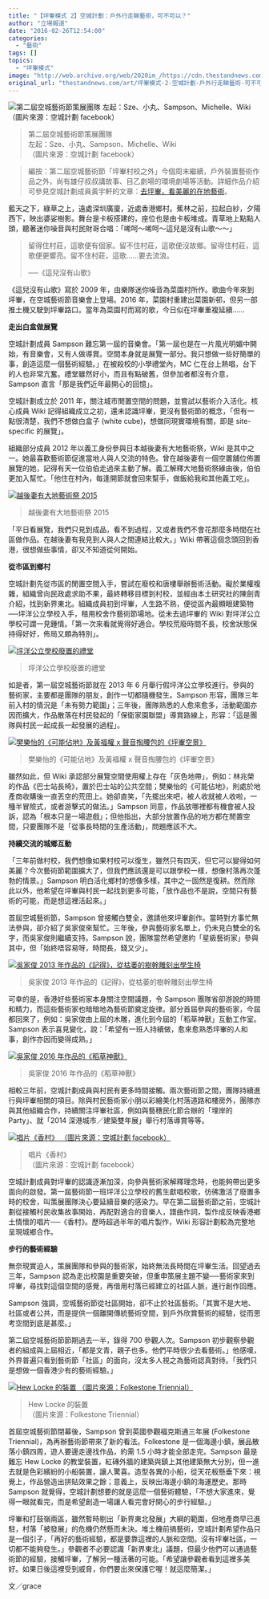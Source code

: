 ```yaml
---
title: "【坪輋模式 2】空城計劃：戶外行走睇藝術，可不可以？"
author: "立場報道"
date: "2016-02-26T12:54:00"
categories:
  - "藝術"
tags: []
topics:
  - "坪輋模式"
image: "http://web.archive.org/web/2020im_/https://cdn.thestandnews.com/media/photos/cache/12717343_959132754155554_3245594956599930984_n_Ikc9o_1200x0.jpg"
original_url: "thestandnews.com/art/坪輋模式-2-空城計劃-戶外行走睇藝術-可不可以"
---
```

![第二屆空城藝術節策展團隊
左起：Sze、小丸、Sampson、Michelle、Wiki
（圖片來源：空城計劃 facebook）](http://web.archive.org/web/2020im_/https://cdn.thestandnews.com/media/photos/cache/12717343_959132754155554_3245594956599930984_n_Ikc9o_1200x0.jpg)

> 第二屆空城藝術節策展團隊  
左起：Sze、小丸、Sampson、Michelle、Wiki  
（圖片來源：空城計劃 facebook）

> 編按：第二屆空城藝術節「坪輋村校之外」今個周末繼續，戶外裝置藝術作品之外，尚有雄仔叔叔講故事、目乙劇場的環境劇場等活動。詳細作品介紹可參見空城計劃成員黃宇軒的文章：[去坪輋，看美麗的在地藝術](../../art/%E5%8E%BB%E5%9D%AA%E8%BC%8B-%E7%9C%8B%E7%BE%8E%E9%BA%97%E7%9A%84%E5%9C%A8%E5%9C%B0%E8%97%9D%E8%A1%93-%E4%B8%8A/)。

藍天之下，綠草之上，遠處深圳廣廈，近處香港鄉村。蕉林之前，拉起白紗，夕陽西下，映出婆娑樹影。舞台是卡板搭建的，座位也是由卡板堆成。青草地上點點人頭，聽著迷你噪音與村民財哥合唱：「唏呵～唏呵～這兒是沒有山歌～～」

> 留得住村莊，這歌便有個家。留不住村莊，這歌便沒故鄉。留得住村莊，這歌便更響亮。留不住村莊，這歌……要去流浪。
> 
> ──《這兒沒有山歌》

《這兒沒有山歌》寫於 2009 年，由樂隊迷你噪音為菜園村所作。歌曲今年來到坪輋，在空城藝術節音樂會上登場。2016 年，菜園村重建出菜園新邨，但另一部推土機又駛到坪輋路口。當年為菜園村而寫的歌，今日似在坪輋重複延續……

**走出白盒做展覽**

空城計劃成員 Sampson 難忘第一屆的音樂會。「第一屆也是在一片風光明媚中開始，有音樂會，又有人做導賞。空間本身就是展覽一部分。我只想做一些好簡單的事，創造這麼一個藝術經驗。」在被殺校的小學禮堂內，MC 仁在台上熱唱，台下的人也非常亢奮。禮堂雖然好小，而且有點破舊，但參加者都沒有介意，Sampson 直言「那是我們近年最開心的回憶」。

空城計劃成立於 2011 年，關注城市閒置空間的問題，並嘗試以藝術介入活化。核心成員 Wiki 記得組織成立之初，還未認識坪輋，更沒有藝術節的概念，「但有一點很清楚，我們不想做白盒子 (white cube)，想做同現實環境有關，即是 site-specific 的展覽」。

組織部分成員 2012 年以義工身份參與日本越後妻有大地藝術祭，Wiki 是其中之一。她最喜歡藝術節促進當地人與人交流的特色。曾在越後妻有一個空置舖位佈置展覽的她，記得有天一位伯伯走過來主動了解。義工解釋大地藝術祭緣由後，伯伯更加入幫忙。「他住在村內，每逢開節就會回來幫手，做飯給我和其他義工吃」。

[![越後妻有大地藝術祭 2015](http://web.archive.org/web/2020im_/https://cdn.thestandnews.com/media/photos/cache/11219719_10153101543846933_7959326969836264203_n_PKXGQ_1200x0.jpg)](http://web.archive.org/web/20210628092624/https://cdn.thestandnews.com/media/photos/cache/11219719_10153101543846933_7959326969836264203_n_PKXGQ_1200x0.jpg)

> 越後妻有大地藝術祭 2015

「平日看展覽，我們只見到成品，看不到過程，又或者我們不會花那麼多時間在社區做作品。在越後妻有我見到人與人之間連結比較大。」Wiki 帶著這個念頭回到香港，很想做些事情，卻又不知道從何開始。

**從市區到鄉村**

空城計劃先從市區的閒置空間入手，嘗試在廢校和唐樓舉辦藝術活動。礙於業權複雜，組織曾向民政處求助不果，最終轉移目標到村校，並經由本土研究社的陳劍青介紹，找到新界東北。組織成員初到坪輋，人生路不熟，便從區內最顯眼建築物──坪洋公立學校入手，租用校舍作藝術節場地。從未去過坪輋的 Wiki 對坪洋公立學校可謂一見鍾情。「第一次來看就覺得好適合。學校荒廢時間不長，校舍狀態保持得好好，佈局又頗為特別」。

[![坪洋公立學校廢置的禮堂](http://web.archive.org/web/2020im_/https://cdn.thestandnews.com/media/photos/cache/12746276_10153501950246656_84771889_n_VXZyy_qTWlv_1200x0.png)](http://web.archive.org/web/20210628092624/https://cdn.thestandnews.com/media/photos/cache/12746276_10153501950246656_84771889_n_VXZyy_qTWlv_1200x0.png)

> 坪洋公立學校廢置的禮堂

如是者，第一屆空城藝術節就在 2013 年 6 月舉行假坪洋公立學校進行。參與的藝術家，主要都是團隊的朋友，創作一切都隨機發生。Sampson 形容，團隊三年前入村的情況是「未有勢力範圍」；三年後，團隊熟悉的人愈來愈多，活動範圍亦因而擴大，作品散落在村民發起的「保衛家園聯盟」導賞路線上，形容：「這是團隊與村民一起成長一起發展的過程」。

[![樊樂怡的《可能佔地》及黃福權 x 聲音掏腰包的《坪輋空景》](http://web.archive.org/web/2020im_/https://cdn.thestandnews.com/media/photos/cache/12745852_1070178353048030_4973235777094834421_n_jGkuZ_1200x0.jpg)](http://web.archive.org/web/20210628092624/https://cdn.thestandnews.com/media/photos/cache/12745852_1070178353048030_4973235777094834421_n_jGkuZ_1200x0.jpg)

> 樊樂怡的《可能佔地》及黃福權 x 聲音掏腰包的《坪輋空景》

雖然如此，但 Wiki 承認部分展覽空間使用權上存在「灰色地帶」，例如：林兆榮的作品《巴士站長椅》，置於巴士站的公共空間；樊樂怡的《可能佔地》，則處於地產商收購後一直丟空的荒田上。她卻直笑，「先擺出來吧，被人收就被人收啦，一種半冒險式，或者游擊式的做法。」Sampson 同意，作品放哪裡都有機會被人投訴，認為「根本只是一場遊戲」；但他指出，大部分放置作品的地方都在閒置空間，只要團隊不是「從事長時間的生產活動」，問題應該不大。

**持續交流的城鄉互動**

「三年前做村校，我們想像如果村校可以復生，雖然只有四天，但它可以變得如何美麗？今次藝術節範圍擴大了，但我們應該還是可以跟學校一樣，想像村落再次蓬勃的情景。」Sampson 明白活化鄉村的想像多樣，其中之一固然是復耕。然而除此以外，他希望在坪輋與村民一起找到更多可能，「放作品也不是說，空間只有藝術的可能，而是想這裡活起來。」

首屆空城藝術節，Sampson 曾接觸白雙全，邀請他來坪輋創作。當時對方事忙無法參與，卻介紹了吳家俊來幫忙。三年後，參與藝術家名單上，仍未見白雙全的名字，而吳家俊則繼續支持。Sampson 說，團隊當然希望邀約「星級藝術家」參與其中，但「始終唔容易呀，時間長，錢又少」。

[![吳家俊 2013 年作品的《記得》，從枯萎的樹幹雕刻出學生椅](http://web.archive.org/web/2020im_/https://cdn.thestandnews.com/media/photos/cache/10383_10153507880736656_8473257802208093309_n_I3Fek_1200x0.jpg)](http://web.archive.org/web/20210628092624/https://cdn.thestandnews.com/media/photos/cache/10383_10153507880736656_8473257802208093309_n_I3Fek_1200x0.jpg)

> 吳家俊 2013 年作品的《記得》，從枯萎的樹幹雕刻出學生椅

可幸的是，香港好些藝術家本身關注空間議題，令 Sampson 團隊省卻游說的時間和精力，而這些藝術家也暗暗地為藝術節奠定旋律。部分首屆參與的藝術家，今屆都回來了，例如：吳家俊由上屆的木雕，進化到今屆的「稻草神獸」互動工作室。Sampson 表示喜見變化，說：「希望有一班人持續做，愈來愈熟悉坪輋的人和事，創作亦因而變得成熟。」

[![吳家俊 2016 年作品的《稻草神獸》](http://web.archive.org/web/2020im_/https://cdn.thestandnews.com/media/photos/cache/12742033_10153507880876656_8802140427006567174_n_SOPAr_1200x0.jpg)](http://web.archive.org/web/20210628092624/https://cdn.thestandnews.com/media/photos/cache/12742033_10153507880876656_8802140427006567174_n_SOPAr_1200x0.jpg)

> 吳家俊 2016 年作品的《稻草神獸》

相較三年前，空城計劃成員與村民有更多時間接觸。兩次藝術節之間，團隊持續進行與坪輋相關的項目。除與村民藝術家小朋以彩繪美化村落道路和樓房外，團隊亦與其他組織合作，持續關注坪輋社區，例如與藝穗民化節合辦的「埋岸的 Party」、就「2014 深港城市／建築雙年展」舉行村落導賞等等。

[![唱片《香村》
（圖片來源：空城計劃 facebook）](http://web.archive.org/web/2020im_/https://cdn.thestandnews.com/media/photos/cache/12743972_959036017498561_3362215048072929056_n_DJDJW_1200x0.jpg)](http://web.archive.org/web/20210628092624/https://cdn.thestandnews.com/media/photos/cache/12743972_959036017498561_3362215048072929056_n_DJDJW_1200x0.jpg)

> 唱片《香村》  
（圖片來源：空城計劃 facebook）

空城計劃成員對坪輋的認識逐漸加深，向參與藝術家解釋理念時，也能夠帶出更多面向的啟發。第一屆藝術節一班坪洋公立學校的舊生獻唱校歌，彷彿激活了廢置多時的校舍，叫策展團隊決心要延續音樂的感染力。早在第二屆藝術節之前，空城計劃從接觸村民收集故事開始，再配對適合的音樂人，譜曲作詞，製作成反映香港鄉土情懷的唱片──《香村》。歷時超過半年的唱片製作，Wiki 形容計劃較為完整地呈現城鄉合作。

**步行的藝術經驗**

無奈現實迫人，策展團隊和參與的藝術家，始終無法長時間在坪輋生活。回望過去三年，Sampson 認為走出校園是重要突破，但重申策展主題不變──藝術家來到坪輋，尋找對這個空間的感覺，再借用村落已經建立的社區人脈，進行創作回應。

Sampson 強調，空城藝術節從社區開始，卻不止於社區藝術。「其實不是大地、社區或者公共，而是提供一個離開傳統藝術空間，到戶外欣賞藝術的經驗，從而思考空間到底是甚麼。」

第二屆空城藝術節節期過去一半，錄得 700 參觀人次。Sampson 初步觀察參觀者的組成與上屆相近，「都是文青，親子也多。他們平時很少去看藝術。」他感嘆，外界普遍只看到藝術節「社區」的面向，沒太多人視之為藝術認真對待。「我們只是想做一個香港少有的藝術經驗。」

[![Hew Locke 的裝置
（圖片來源：Folkestone Triennial）](http://web.archive.org/web/2020im_/https://cdn.thestandnews.com/media/photos/cache/2011_Hew_Locke_big_vjWZe_1200x0.jpg)](http://web.archive.org/web/20210628092624/https://cdn.thestandnews.com/media/photos/cache/2011_Hew_Locke_big_vjWZe_1200x0.jpg)

> Hew Locke 的裝置  
（圖片來源：Folkestone Triennial）

首屆空城藝術節閉幕後，Sampson 曾到英國參觀福克斯通三年展 (Folkestone Triennial)，為再辦藝術節帶來了新的看法。Folkestone 是一個海邊小鎮，展品散落小鎮四周，遊人要邊走邊找作品，約需 1.5 小時才能全部走完。Sampson 最是難忘 Hew Locke 的教堂裝置，紅磚外牆的建築與鎮上其他建築無大分別，但一進去就是色彩繽紛的小船裝置，讓人驚喜。造型各異的小船，從天花板懸垂下來：視覺上，作品營造出拼貼效果之餘；意義上，反映出海邊小鎮的海運歷史。那時 Sampson 就覺得，空城計劃想要的就是這麼一個藝術體驗，「不想大家進來，覺得一眼就看完，而是希望創造一場讓人看完會好開心的步行經驗。」

坪輋和打鼓嶺兩區，雖然暫時剔出「新界東北發展」大綱的範圍，但地產商早已進駐，村落「被發展」的危機仍然懸而未決。堆土機前搞藝術，空城計劃希望作品只是一個引子，「再好的藝術經驗，都是要靠這裡的人脈和空間。沒有坪輋社區，一切都不能夠發生。」參觀者不必要認識「新界東北」議題，但最少他們可以通過藝術節的經驗，接觸坪輋，了解另一種活著的可能。「希望讓參觀者看到這裡多美好。如果日後這裡受到威脅，你們要出來保護它喔！就這麼簡潔。」

文／grace